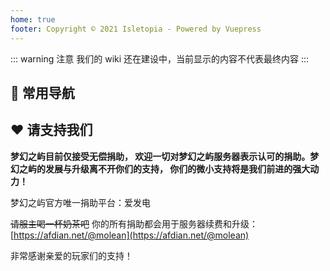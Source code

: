 ```yaml
---
home: true
footer: Copyright © 2021 Isletopia - Powered by Vuepress
---
```



<!-- <center><img :src="$withBase('/assets/img/island_b.png')" alt="islet" style="zoom:50%;"/></center> -->
::: warning 注意
我们的 wiki 还在建设中，当前显示的内容不代表最终内容
:::

## 🧭 常用导航
<html>
  <nav-card>
    <nav-card-item href="introduction.html">
        <template v-slot:icon>😃</template>
        <template v-slot:text>简单介绍</template>
    </nav-card-item>
    <nav-card-item href="feature.html">
      <template v-slot:icon>💎</template>
      <template v-slot:text>特色系统</template>
    </nav-card-item>
    <nav-card-item href="faq.html">
      <template v-slot:icon>🤔</template>
      <template v-slot:text>常见问题</template>
    </nav-card-item>
    <nav-card-item href="club.html">
      <template v-slot:icon>👨‍👩‍👦‍👦</template>
      <template v-slot:text>社团机制</template>
    </nav-card-item>
    <nav-card-item href="guide/modification.html">
      <template v-slot:icon>💫</template>
      <template v-slot:text>魔改内容</template>
    </nav-card-item>
    <nav-card-item href="guide/mechanism.html">
      <template v-slot:icon>💊</template>
      <template v-slot:text>特殊机制</template>
    </nav-card-item>



  </nav-card>
</html>


## ❤️ 请支持我们

**梦幻之屿目前仅接受无偿捐助， 欢迎一切对梦幻之屿服务器表示认可的捐助。梦幻之屿的发展与升级离不开你们的支持， 你们的微小支持将是我们前进的强大动力！**

梦幻之屿官方唯一捐助平台：爱发电

<s>请服主喝一杯奶茶吧</s>
你的所有捐助都会用于服务器续费和升级：[https://afdian.net/@molean](https://afdian.net/@molean)

非常感谢亲爱的玩家们的支持！



[comment]: <> (## 📡 服务器状态)

[comment]: <> (<html>)

[comment]: <> (<center>)

[comment]: <> (<iframe style="width:500px;height:115px;max-width:100%;border:none;display:block;" src="https://namemc.com/server/play.molean.com/embed" width="728" height="90"></iframe>)

[comment]: <> (</center>)

[comment]: <> (</html>)
